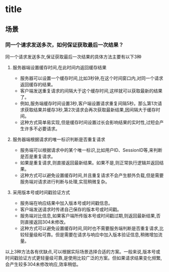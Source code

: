 # title

## 场景

### 同一个请求发送多次，如何保证获取最后一次结果？

同一个请求发送多次,保证获取最后一次结果的具体方法主要有以下3种

1. 服务器端设置缓存时间,在此时间内返回缓存结果
    - 服务器可以设置一个缓存时间,比如3秒钟,在这个时间窗口内,对同一个请求返回缓存的结果。
    - 客户端发送重复请求的间隔大于这个缓存时间,这样就可以获取最新的结果了。
    - 例如,服务端缓存时间设置3秒,客户端设置请求重复间隔5秒。那么第1次请求获取结果并缓存3秒,第2次请求会再次获取最新结果,因间隔大于缓存时间。
    - 这种方式简单易实现,但是缓存时间设置过长会影响结果的实时性,过短会产生许多不必要请求。

2. 服务器端根据请求的唯一标识判断是否重复请求

    - 服务端可以根据请求中的某个唯一标识,比如用户ID、SessionID等,来判断是否是重复请求。
    - 如果是重复请求,则直接返回最新结果。如果不是,则正常执行逻辑并返回结果。
    - 这种方式可以避免设置缓存时间,并且重复请求不会产生额外负载,但是需要服务端对请求进行判断与处理,实现稍微复杂。

3. 采用版本号或时间戳验证方式

    - 服务端在响应结果中加入版本号或时间戳信息。
    - 客户端发送请求时传递自己保存的版本号或时间戳。
    - 服务端对比信息,如果客户端所传版本号或时间戳过期,则返回最新结果,否则直接返回304未修改。
    - 这种方式可以避免设置缓存时间,同时也不需要服务端判断是否重复请求,比较轻量级和可靠。但是需要在请求与响应中加入版本验证信息,稍微增加流量。

以上3种方法各有优缺点,可以根据实际场景选择合适的方案。一般来说,版本号或时间戳验证方式更轻量级可靠,是使用比较广泛的方案。但如果请求结果变化频繁,会产生较多304未修改响应,效率稍低。
